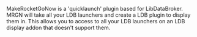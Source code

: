 MakeRocketGoNow is a 'quicklaunch' plugin based for LibDataBroker. MRGN will
take all your LDB launchers and create a LDB plugin to display them in. This
allows you to access to all your LDB launchers on an LDB display addon that
doesn't support them.
